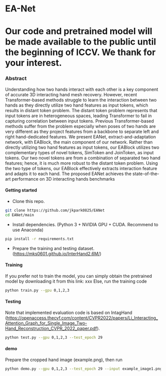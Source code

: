 # EA-Net

# Our code and pretrained model will be made available to the public until the beginning of ICCV. We thank for your interest.

### Abstract
Understanding how two hands interact with each other is a key component of accurate 3D interacting hand mesh recovery. However, recent Transformer-based methods struggle to learn the interaction between two hands as they directly utilize two hand features as input tokens, which results in distant token problem. The distant token problem represents that input tokens are in heterogeneous spaces, leading Transformer to fail in capturing correlation between input tokens. Previous Transformer-based methods suffer from the problem especially when poses of two hands are very different as they project features from a backbone to separate left and right hand-dedicated features. We present EANet, extract-and-adaptation network, with EABlock, the main component of our network. Rather than directly utilizing two hand features as input tokens, our EABlock utilizes two complementary types of novel tokens, SimToken and JoinToken, as input tokens. Our two novel tokens are from a combination of separated two hand features; hence, it is much more robust to the distant token problem. Using
the two type of tokens, our EABlock effectively extracts interaction feature and adapts it to each hand. The proposed
EANet achieves the state-of-the-art performance on 3D interacting hands benchmarks

#### Getting started

- Clone this repo.
```bash
git clone https://github.com/jkpark0825/EANet
cd EANet/main
```

- Install dependencies. (Python 3 + NVIDIA GPU + CUDA. Recommend to use Anaconda)
```bash
pip install -r requirements.txt
```

- Prepare the training and testing dataset. (https://mks0601.github.io/InterHand2.6M/)

#### Training
If you prefer not to train the model, you can simply obtain the pretrained model by downloading it from this link: xxx
Else, run the training code
```bash
python train.py --gpu 0,1,2,3
```

#### Testing
Note that implemented evaluation code is based on IntagHand (https://openaccess.thecvf.com/content/CVPR2022/papers/Li_Interacting_Attention_Graph_for_Single_Image_Two-Hand_Reconstruction_CVPR_2022_paper.pdf).
```bash
python test.py --gpu 0,1,2,3 --test_epoch 29
```

#### demo
Prepare the cropped hand image (example.png), then run
```bash
python demo.py --gpu 0,1,2,3 --test_epoch 29 --input example_image1.png
```
